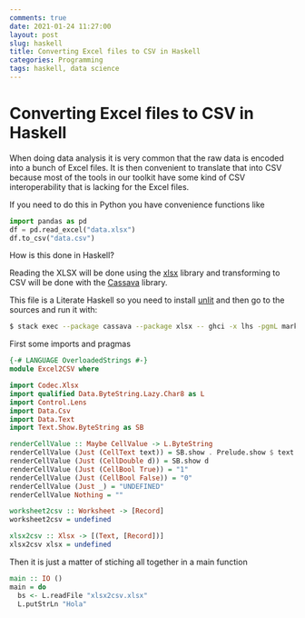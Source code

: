 ```yaml
---
comments: true
date: 2021-01-24 11:27:00
layout: post
slug: haskell
title: Converting Excel files to CSV in Haskell
categories: Programming
tags: haskell, data science
---
```

# Converting Excel files to CSV in Haskell

When doing data analysis it is very common that the raw data is encoded into a bunch of Excel files.
It is then convenient to translate that into CSV because most of the tools in our toolkit have some 
kind of CSV interoperability that is lacking for the Excel files.

If you need to do this in Python you have convenience functions like

```python
import pandas as pd
df = pd.read_excel("data.xlsx")
df.to_csv("data.csv")
```
How is this done in Haskell?

Reading the XLSX will be done using the [xlsx](https://hackage.haskell.org/package/xlsx) library and transforming to CSV will be done 
with the [Cassava](https://hackage.haskell.org/package/cassava) library.

This file is a Literate Haskell so you need to install [unlit](https://hackage.haskell.org/package/unlit) and then go to the sources and run it with:

```bash
$ stack exec --package cassava --package xlsx -- ghci -x lhs -pgmL markdown-unlit excel-to-csv-in-haskell.markdown
```

First some imports and pragmas

```haskell
{-# LANGUAGE OverloadedStrings #-}
module Excel2CSV where

import Codec.Xlsx
import qualified Data.ByteString.Lazy.Char8 as L
import Control.Lens
import Data.Csv
import Data.Text
import Text.Show.ByteString as SB
```

```haskell
renderCellValue :: Maybe CellValue -> L.ByteString
renderCellValue (Just (CellText text)) = SB.show . Prelude.show $ text
renderCellValue (Just (CellDouble d)) = SB.show d
renderCellValue (Just (CellBool True)) = "1"
renderCellValue (Just (CellBool False)) = "0"
renderCellValue (Just _) = "UNDEFINED"
renderCellValue Nothing = ""
```

```haskell
worksheet2csv :: Worksheet -> [Record]
worksheet2csv = undefined 

xlsx2csv :: Xlsx -> [(Text, [Record])]
xlsx2csv xlsx = undefined
 ```

Then it is just a matter of stiching all together in a main function

```haskell
main :: IO ()
main = do
  bs <- L.readFile "xlsx2csv.xlsx"
  L.putStrLn "Hola"
```
